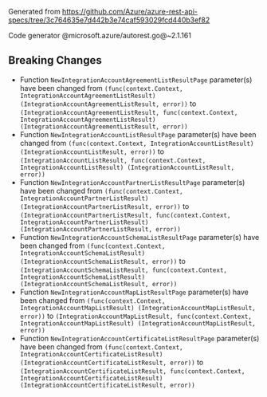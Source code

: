 Generated from https://github.com/Azure/azure-rest-api-specs/tree/3c764635e7d442b3e74caf593029fcd440b3ef82

Code generator @microsoft.azure/autorest.go@~2.1.161

## Breaking Changes

- Function `NewIntegrationAccountAgreementListResultPage` parameter(s) have been changed from `(func(context.Context, IntegrationAccountAgreementListResult) (IntegrationAccountAgreementListResult, error))` to `(IntegrationAccountAgreementListResult, func(context.Context, IntegrationAccountAgreementListResult) (IntegrationAccountAgreementListResult, error))`
- Function `NewIntegrationAccountListResultPage` parameter(s) have been changed from `(func(context.Context, IntegrationAccountListResult) (IntegrationAccountListResult, error))` to `(IntegrationAccountListResult, func(context.Context, IntegrationAccountListResult) (IntegrationAccountListResult, error))`
- Function `NewIntegrationAccountPartnerListResultPage` parameter(s) have been changed from `(func(context.Context, IntegrationAccountPartnerListResult) (IntegrationAccountPartnerListResult, error))` to `(IntegrationAccountPartnerListResult, func(context.Context, IntegrationAccountPartnerListResult) (IntegrationAccountPartnerListResult, error))`
- Function `NewIntegrationAccountSchemaListResultPage` parameter(s) have been changed from `(func(context.Context, IntegrationAccountSchemaListResult) (IntegrationAccountSchemaListResult, error))` to `(IntegrationAccountSchemaListResult, func(context.Context, IntegrationAccountSchemaListResult) (IntegrationAccountSchemaListResult, error))`
- Function `NewIntegrationAccountMapListResultPage` parameter(s) have been changed from `(func(context.Context, IntegrationAccountMapListResult) (IntegrationAccountMapListResult, error))` to `(IntegrationAccountMapListResult, func(context.Context, IntegrationAccountMapListResult) (IntegrationAccountMapListResult, error))`
- Function `NewIntegrationAccountCertificateListResultPage` parameter(s) have been changed from `(func(context.Context, IntegrationAccountCertificateListResult) (IntegrationAccountCertificateListResult, error))` to `(IntegrationAccountCertificateListResult, func(context.Context, IntegrationAccountCertificateListResult) (IntegrationAccountCertificateListResult, error))`
